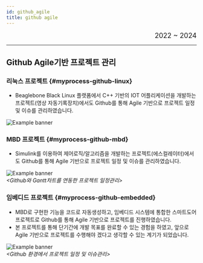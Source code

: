 ```yaml
---
id: github_agile
title: github agile
---
```


<div align="right">
  <font size="4">
    2022 ~ 2024<br/>
  </font>
</div>

---

## Github Agile기반 프로젝트 관리

### 리눅스 프로젝트 {#myprocess-github-linux}
* Beaglebone Black Linux 플랫폼에서 C++ 기반의 IOT 어플리케이션을 개발하는 프로젝트(영상 자동기록장치)에서도 Github를 통해 Agile 기반으로 프로젝트 일정 및 이슈를 관리하였습니다. 

<div style={{width: '100%'}}>
	<img
		src={require('/img/5_eyeRec/eyeRec_dev_progress.png').default}
		style={{width: '100%'}}
		alt="Example banner"
	/>
</div>

### MBD 프로젝트 {#myprocess-github-mbd}
* Simulink를 이용하여 제어로직/알고리즘을 개발하는 프로젝트(에스컬레이터)에서도 Github를 통해 Agile 기반으로 프로젝트 일정 및 이슈를 관리하였습니다. 

<div style={{width: '100%', textAlign: 'center'}}>
	<img
		src={require('/img/2_mbd/mymbd-esc-gitlab-schedule-mgn.png').default}
		style={{width: '100%'}}
		alt="Example banner"
	/><br/><em>&lt;Github와 Gantt차트를 연동한 프로젝트 일정관리&gt;</em>
</div>

### 임베디드 프로젝트 {#myprocess-github-embedded}
* MBD로 구현한 기능을 코드로 자동생성하고, 임베디드 시스템에 통합한 스마트도어 프로젝트로 Github를 통해 Agile 기반으로 프로젝트를 진행하였습니다.  
* 본 프로젝트를 통해 단기간에 개발 목표를 완료할 수 있는 경험을 하였고, 앞으로 Agile 기반으로 프로젝트를 수행해야 겠다고 생각할 수 있는 계기가 되었습니다.

<div style={{width: '100%', textAlign: 'center'}}>
	<img
		src={require('/img/4_ews2/ews2_spec_summary_plan.png').default}
		style={{width: '100%'}}
		alt="Example banner"
	/><br/><em>&lt;Github 환경에서 프로젝트 일정 및 이슈관리&gt;</em>
</div>

